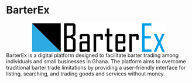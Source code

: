# BarterEx
<div style="display: flex; justify-content: center;"><img src="./public/ALX%20BARTERX.png" alt="banner"></div>
 BarterEx is a digital platform designed to facilitate barter trading among individuals and small businesses in Ghana. The platform aims to overcome traditional barter trade limitations by providing a user-friendly interface for listing, searching, and trading goods and services without money.

